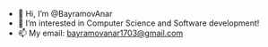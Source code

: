 - 👋 Hi, I’m @BayramovAnar
- 👀 I’m interested in Computer Science and Software development! 
- 📫 My email: bayramovanar1703@gmail.com

<!---
BayramovAnar/BayramovAnar is a ✨ special ✨ repository because its `README.md` (this file) appears on your GitHub profile.
You can click the Preview link to take a look at your changes.
--->
